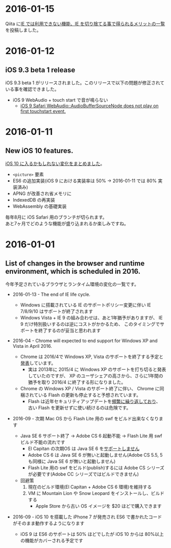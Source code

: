 # 2016-01-15

Qiita に[IE では利用できない機能、IE を切り捨てる事で得られるメリットの一覧](http://qiita.com/uupaa/items/aa636deeeb12a2c61b78) を投稿しました。

# 2016-01-12

## iOS 9.3 beta 1 release

iOS 9.3 beta 1 がリリースされました。このリリースで以下の問題が修正されている事を確認できました。

- iOS 9 WebAudio + touch start で音が鳴らない
    - [iOS 9 Safari WebAudio::AudioBufferSourceNode does not play on first touchstart event.](http://qiita.com/uupaa/items/e5856e3cb2a9fc8c5507)


# 2016-01-11

## New iOS 10 features.

[iOS 10 に入るかもしれない変化をまとめました](https://github.com/uupaa/WebKitChangeLog/wiki/iOS10.changesets)。

- `<picture>` 要素
- ES6 の追加実装(iOS 9 における実装率は 50% → 2016-01-11 では 80% 実装済み)
- APNG が改善され省メモリに
- IndexedDB の再実装
- WebAssembly の基礎実装

毎年8月に iOS Safari 用のブランチが切られます。  
あと7ヶ月でどのような機能が盛り込まれるか楽しみですね。

# 2016-01-01

## List of changes in the browser and runtime environment, which is scheduled in 2016.

今年予定されているブラウザとランタイム環境の変化の一覧です。

- 2016-01-13 - The end of IE life cycle.
    - Windows に搭載されている IE のサポートポリシー変更に伴い
      IE 7/8/9/10 はサポートが終了されます
    - Windows Vista + IE 9 の組み合わせは、あと1年猶予がありますが、
      IE 9 だけ特別扱いするのは逆にコストがかかるため、
      このタイミングでサポートを終了するのが妥当と思われます

- 2016-04 - Chrome will expected to end support for Windows XP and Vista in April 2016.
    - Chrome は 2016/4で Windows XP, Vista のサポートを終了する予定と[発表](http://chrome.blogspot.jp/2015/11/updates-to-chrome-platform-support.html)しています。
        - 実は 2013年に 2015/4 に Windows XP のサポートを打ち切ると発表していたのですが、
          XP のユーザシェアの高さから、さらに1年間の猶予を取り 2016/4 に終了する形になりました。
    - Chrome の Windows XP / Vista のサポート終了に伴い、
      Chrome に同梱されている Flash の更新も停止すると予想されています。
        - Flash は近年セキュリティアップデートを[頻繁に繰り返しており](http://internet.watch.impress.co.jp/docs/column/security/20150901_718839.html)、
          古い Flash を更新せずに使い続けるのは危険です。

- 2016-09 - 次期 Mac OS から Flash Lite 用の swf をビルド出来なくなります
    - Java SE 6 サポート終了 → Adobe CS 6 起動不能 → Flash Lite 用 swf ビルド不能の流れです
        - El Capitan の次期OS は Java SE 6 を[サポートしません](https://www.java.com/ja/download/faq/java_6.xml)
        - Adobe CS 6 は Java SE 6 が無いと起動しません(Adobe CS 5.5, 5 も同様に Java SE 6 が無いと起動しません)
        - Flash Lite 用の swf をビルド(publish)するには Adobe CS シリーズが必要です(Adobe CC シリーズではビルドできません)
    - 回避策
        1. 現在のビルド環境(El Capitan + Adobe CS 6 環境)を維持する
        2. VM に Mountain Lion や Snow Leopard をインストールし、ビルドする
            - Apple Store から古い OS イメージを $20 ほどで購入できます

- 2016-09 - iOS 10 を搭載した iPhone 7 が発売され ES6 で書かれたコードがそのまま動作するようになります
    - iOS 9 は ES6 のサポートは 50% ほどでしたが iOS 10 からは 80%以上の機能がカバーされる予定です


